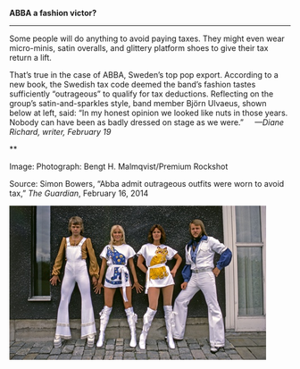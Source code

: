 **ABBA a fashion victor?**

****

Some people will do anything to avoid paying taxes. They might even wear micro-minis, satin overalls, and glittery platform shoes to give their tax return a lift.

That’s true in the case of ABBA, Sweden’s top pop export. According to a new book, the Swedish tax code deemed the band’s fashion tastes sufficiently “outrageous” to qualify for tax deductions. Reflecting on the group’s satin-and-sparkles style, band member Björn Ulvaeus, shown below at left, said: “In my honest opinion we looked like nuts in those years. Nobody can have been as badly dressed on stage as we were.”     *—Diane Richard, writer, February 19*

**

<sub></sub>

Image: Photograph: Bengt H. Malmqvist/Premium Rockshot

Source: Simon Bowers, “Abba admit outrageous outfits were worn to avoid tax,” *The Guardian*, February 16, 2014

![](../images/14-02-19_2011.12a,b_AbbaEDIT-1.jpeg)
